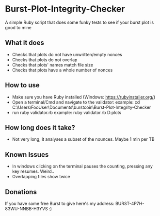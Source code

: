 # Burst-Plot-Integrity-Checker
A simple Ruby script that does some funky tests to see if your burst plot is good to mine

## What it does
* Checks that plots do not have unwritten/empty nonces
* Checks that plots do not overlap
* Checks that plots' names match file size
* Checks that plots have a whole number of nonces

## How to use
* Make sure you have Ruby installed (Windows: https://rubyinstaller.org/)
* Open a terminal/Cmd and navigate to the validator: example: cd C:\Users\FooUser\Documents\burstcoin\Burst-Plot-Integrity-Checker
* run ruby validator.rb <PlotFolderLocation> example: ruby validator.rb D:plots

## How long does it take?
* Not very long, it analyses a subset of the nounces. Maybe 1 min per TB

## Known Issues
* In windows clicking on the terminal pauses the counting, pressing any key resumes. Weird..
* Overlapping files show twice

## Donations
If you have some free Burst to give here's my address: BURST-4P7H-83WU-NNBB-H3YVS :)
